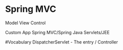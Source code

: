 # Spring MVC
Model View Control

Custom App
Spring MVC/Spring
Java Servlets/JEE

#Vocabulary
DispatcherServlet - The entry / 
Controller